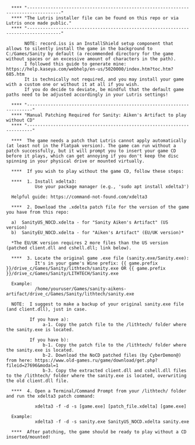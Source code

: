       **** "-----------------------------------------------------------------------------------"
      **** "The Lutris installer file can be found on this repo or via Lutris once made public."
      **** "-----------------------------------------------------------------------------------"

           NOTE: record.iss is an InstallShield setup component that allows to silently install the game in the background to C:/Games/Sanity by default (a recommended directory for the game without spaces or an excessive amount of characters in the path).
           I followed this guide to generate mine: https://help.kaseya.com/webhelp/en-us/5020000/index.htm?toc.htm?685.htm
           It is technically not required, and you may install your game with a custom one or without it at all if you wish.
           If you do decide to deviate, be mindful that the default game paths need to be adjusted accordingly in your Lutris settings!
      
      **** "------------------------------------------------------------------------"
      **** "Manual Patching Required for Sanity: Aiken's Artifact to play without CD"
      **** "------------------------------------------------------------------------"
      
      ****  The game needs a patch that Lutris cannot apply automatically (at least not in the Flatpak version). The game can run without a patch successfully, but it will prompt you to insert your game CD before it plays, which can get annoying if you don't keep the disc spinning in your physical drive or mounted virtually.
            
      ****  If you wish to play without the game CD, follow these steps:

      ****  1. Install xdelta3:
               Use your package manager (e.g., 'sudo apt install xdelta3')
               
      Helpful guide: https://command-not-found.com/xdelta3

      ****  2. Download the .xdelta patch file for the version of the game you have from this repo:
      
      a)  SanityUS_NOCD.xdelta - for "Sanity Aiken's Artifact" (US version)
      b)  SanityEU_NOCD.xdelta - for "Aiken's Artifact" (EU/UK version)*
      
      *The EU/UK version requires 2 more files than the US version (patched client.dll and cshell.dll; link below).

      ****  3. Locate the original game .exe file (sanity.exe/Sanity.exe):
               It's in your game's Wine prefix: {{ game.prefix }}/drive_c/Games/Sanity/lithtech/sanity.exe OR {{ game.prefix }}/drive_c/Games/Sanity/LITHTECH/Sanity.exe

      Example:
               /home/youruser/Games/sanity-aikens-artifact/drive_c/Games/Sanity/lithtech/sanity.exe

      NOTE:  I suggest to make a backup of your original sanity.exe file (and client.dll), just in case.

             If you have a):
                  a-1. Copy the patch file to the /lithtech/ folder where the sanity.exe is located.

             If you have b):
                  b-1. Copy the patch file to the /lithtech/ folder where the sanity.exe is located.
                  b-2. Download the NoCD patched files (by CyberDemon@) from here: https://www.old-games.ru/game/download/get.php?fileid=27696&modal=1
                  b-3. Copy the extracted client.dll and cshell.dll files to the /lithtech/ folder where the sanity.exe is located, overwriting the old client.dll file.

      ****  4. Open a Terminal/Command Prompt from your /lithtech/ folder and run the xdelta3 patch command:

               xdelta3 -f -d -s [game.exe] [patch_file.xdelta] [game.exe]

      Example:
               xdelta3 -f -d -s sanity.exe SanityUS_NOCD.xdelta sanity.exe

      ****  After patching, the game should be ready to play without a CD inserted/mounted!

